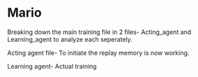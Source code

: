 # Mario
Breaking down the main training file in 2 files- Acting_agent and Learning_agent to analyze each seperately.

Acting agent file- To initiate the replay memory is now working.

Learning agent- Actual training
